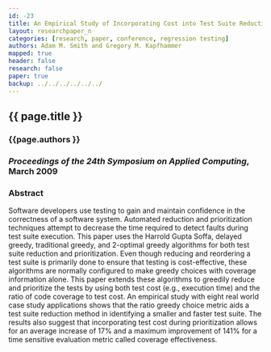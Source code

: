 ```yaml
---
id: -23
title: An Empirical Study of Incorporating Cost into Test Suite Reduction and Prioritization
layout: researchpaper_n
categories: [research, paper, conference, regression testing]
authors: Adam M. Smith and Gregory M. Kapfhammer
mapped: true
header: false
research: false
paper: true
backup: ../../../../../../
---
```


## {{ page.title }} [<i class="fa fa-download"></i>]({{site.baseurl}}download/research/papers/sac2009-smith-kapfhammer.pdf "Download this Paper!")

### {{page.authors }}

### <em>Proceedings of the 24th Symposium on Applied Computing</em>, March 2009

### Abstract

Software developers use testing to gain and maintain confidence in the correctness of a software system. Automated
reduction and prioritization techniques attempt to decrease the time required to detect faults during test suite
execution. This paper uses the Harrold Gupta Soffa, delayed greedy, traditional greedy, and 2-optimal greedy algorithms
for both test suite reduction and prioritization. Even though reducing and reordering a test suite is primarily done to
ensure that testing is cost-effective, these algorithms are normally configured to make greedy choices with coverage
information alone. This paper extends these algorithms to greedily reduce and prioritize the tests by using both
test cost (e.g., execution time) and the ratio of code coverage to test cost. An empirical study with eight real
world case study applications shows that the ratio greedy choice metric aids a test suite reduction method in
identifying a smaller and faster test suite. The results also suggest that incorporating test cost during
prioritization allows for an average increase of 17% and a maximum improvement of 141% for a time sensitive
evaluation metric called coverage effectiveness.

